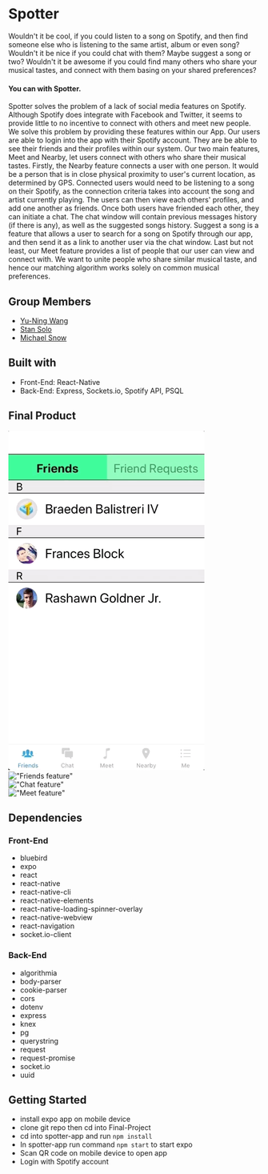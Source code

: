 # Spotter
  Wouldn't it be cool, if you could listen to a song on Spotify, and then find someone else who is listening to the same artist, album or even song?
  Wouldn't it be nice if you could chat with them? Maybe suggest a song or two?
  Wouldn't it be awesome if you could find many others who share your musical tastes, and connect with them basing on your shared preferences?
  
#### You can with Spotter.
  Spotter solves the problem of a lack of social media features on Spotify. Although Spotify does integrate with Facebook and Twitter, it seems to provide little to no incentive to connect with others and meet new people. We solve this problem by providing these features within our App.
	Our users are able to login into the app with their Spotify account. They are be able to see their friends and their profiles within our system. Our two main features, Meet and Nearby, let users connect with others who share their musical tastes.
  Firstly, the Nearby feature connects a user with one person. It would be a person that is in close physical proximity to user's current location, as determined by GPS. Connected users would need to be listening to a song on their Spotify, as the connection criteria takes into account the song and artist currently playing. The users can then view each others' profiles, and add one another as friends.
  Once both users have friended each other, they can initiate a chat. The chat window will contain previous messages history (if there is any), as well as the suggested songs history.
	Suggest a song is a feature that allows a user to search for a song on Spotify through our app, and then send it as a link to another user via the chat window.
	Last but not least, our Meet feature provides a list of people that our user can view and connect with. We want to unite people who share similar musical taste, and hence our matching algorithm works solely on common musical preferences.

## Group Members
- [Yu-Ning Wang](https://github.com/wang790222)
- [Stan Solo](https://github.com/Stan-Solo)
- [Michael Snow](https://github.com/michaelsnow3)

## Built with
- Front-End: React-Native
- Back-End: Express, Sockets.io, Spotify API, PSQL

## Final Product
!["Nearby feature"](https://github.com/michaelsnow3/Final-Project/blob/master/docs/Mar-18-2019%2013-24-02.gif?raw=true)
<br/>
!["Friends feature"](https://github.com/michaelsnow3/Final-Project/blob/master/docs/Mar-18-2019%2013-24-17.gif?raw=true)
<br/>
!["Chat feature"](https://github.com/michaelsnow3/Final-Project/blob/master/docs/Mar-18-2019%2013-23-31.gif?raw=true)
<br/>
!["Meet feature"](https://github.com/michaelsnow3/Final-Project/blob/master/docs/Mar-18-2019%2012-59-10.gif?raw=true)

## Dependencies
### Front-End
- bluebird
- expo
- react
- react-native
- react-native-cli
- react-native-elements
- react-native-loading-spinner-overlay
- react-native-webview
- react-navigation
- socket.io-client
### Back-End
- algorithmia
- body-parser
- cookie-parser
- cors
- dotenv
- express
- knex
- pg
- querystring
- request
- request-promise
- socket.io
- uuid

## Getting Started
- install expo app on mobile device
- clone git repo then cd into Final-Project
- cd into spotter-app and run `npm install`
- In spotter-app run command `npm start` to start expo
- Scan QR code on mobile device to open app
- Login with Spotify account
